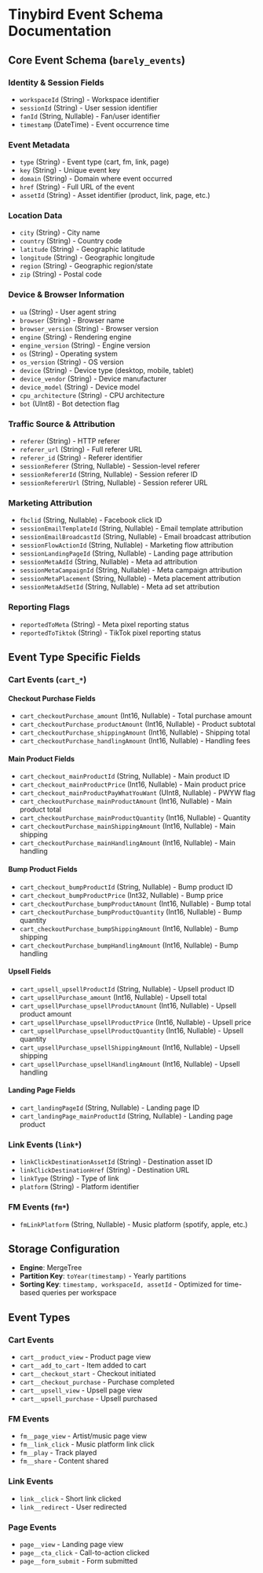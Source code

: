 # Tinybird Event Schema Documentation

## Core Event Schema (`barely_events`)

### Identity & Session Fields
- `workspaceId` (String) - Workspace identifier
- `sessionId` (String) - User session identifier
- `fanId` (String, Nullable) - Fan/user identifier
- `timestamp` (DateTime) - Event occurrence time

### Event Metadata
- `type` (String) - Event type (cart, fm, link, page)
- `key` (String) - Unique event key
- `domain` (String) - Domain where event occurred
- `href` (String) - Full URL of the event
- `assetId` (String) - Asset identifier (product, link, page, etc.)

### Location Data
- `city` (String) - City name
- `country` (String) - Country code
- `latitude` (String) - Geographic latitude
- `longitude` (String) - Geographic longitude
- `region` (String) - Geographic region/state
- `zip` (String) - Postal code

### Device & Browser Information
- `ua` (String) - User agent string
- `browser` (String) - Browser name
- `browser_version` (String) - Browser version
- `engine` (String) - Rendering engine
- `engine_version` (String) - Engine version
- `os` (String) - Operating system
- `os_version` (String) - OS version
- `device` (String) - Device type (desktop, mobile, tablet)
- `device_vendor` (String) - Device manufacturer
- `device_model` (String) - Device model
- `cpu_architecture` (String) - CPU architecture
- `bot` (UInt8) - Bot detection flag

### Traffic Source & Attribution
- `referer` (String) - HTTP referer
- `referer_url` (String) - Full referer URL
- `referer_id` (String) - Referer identifier
- `sessionReferer` (String, Nullable) - Session-level referer
- `sessionRefererId` (String, Nullable) - Session referer ID
- `sessionRefererUrl` (String, Nullable) - Session referer URL

### Marketing Attribution
- `fbclid` (String, Nullable) - Facebook click ID
- `sessionEmailTemplateId` (String, Nullable) - Email template attribution
- `sessionEmailBroadcastId` (String, Nullable) - Email broadcast attribution
- `sessionFlowActionId` (String, Nullable) - Marketing flow attribution
- `sessionLandingPageId` (String, Nullable) - Landing page attribution
- `sessionMetaAdId` (String, Nullable) - Meta ad attribution
- `sessionMetaCampaignId` (String, Nullable) - Meta campaign attribution
- `sessionMetaPlacement` (String, Nullable) - Meta placement attribution
- `sessionMetaAdSetId` (String, Nullable) - Meta ad set attribution

### Reporting Flags
- `reportedToMeta` (String) - Meta pixel reporting status
- `reportedToTiktok` (String) - TikTok pixel reporting status

## Event Type Specific Fields

### Cart Events (`cart_*`)
#### Checkout Purchase Fields
- `cart_checkoutPurchase_amount` (Int16, Nullable) - Total purchase amount
- `cart_checkoutPurchase_productAmount` (Int16, Nullable) - Product subtotal
- `cart_checkoutPurchase_shippingAmount` (Int16, Nullable) - Shipping total
- `cart_checkoutPurchase_handlingAmount` (Int16, Nullable) - Handling fees

#### Main Product Fields
- `cart_checkout_mainProductId` (String, Nullable) - Main product ID
- `cart_checkout_mainProductPrice` (Int16, Nullable) - Main product price
- `cart_checkout_mainProductPayWhatYouWant` (UInt8, Nullable) - PWYW flag
- `cart_checkoutPurchase_mainProductAmount` (Int16, Nullable) - Main product total
- `cart_checkoutPurchase_mainProductQuantity` (Int16, Nullable) - Quantity
- `cart_checkoutPurchase_mainShippingAmount` (Int16, Nullable) - Main shipping
- `cart_checkoutPurchase_mainHandlingAmount` (Int16, Nullable) - Main handling

#### Bump Product Fields
- `cart_checkout_bumpProductId` (String, Nullable) - Bump product ID
- `cart_checkout_bumpProductPrice` (Int32, Nullable) - Bump price
- `cart_checkoutPurchase_bumpProductAmount` (Int16, Nullable) - Bump total
- `cart_checkoutPurchase_bumpProductQuantity` (Int16, Nullable) - Bump quantity
- `cart_checkoutPurchase_bumpShippingAmount` (Int16, Nullable) - Bump shipping
- `cart_checkoutPurchase_bumpHandlingAmount` (Int16, Nullable) - Bump handling

#### Upsell Fields
- `cart_upsell_upsellProductId` (String, Nullable) - Upsell product ID
- `cart_upsellPurchase_amount` (Int16, Nullable) - Upsell total
- `cart_upsellPurchase_upsellProductAmount` (Int16, Nullable) - Upsell product amount
- `cart_upsellPurchase_upsellProductPrice` (Int16, Nullable) - Upsell price
- `cart_upsellPurchase_upsellProductQuantity` (Int16, Nullable) - Upsell quantity
- `cart_upsellPurchase_upsellShippingAmount` (Int16, Nullable) - Upsell shipping
- `cart_upsellPurchase_upsellHandlingAmount` (Int16, Nullable) - Upsell handling

#### Landing Page Fields
- `cart_landingPageId` (String, Nullable) - Landing page ID
- `cart_landingPage_mainProductId` (String, Nullable) - Landing page product

### Link Events (`link*`)
- `linkClickDestinationAssetId` (String) - Destination asset ID
- `linkClickDestinationHref` (String) - Destination URL
- `linkType` (String) - Type of link
- `platform` (String) - Platform identifier

### FM Events (`fm*`)
- `fmLinkPlatform` (String, Nullable) - Music platform (spotify, apple, etc.)

## Storage Configuration
- **Engine**: MergeTree
- **Partition Key**: `toYear(timestamp)` - Yearly partitions
- **Sorting Key**: `timestamp, workspaceId, assetId` - Optimized for time-based queries per workspace

## Event Types

### Cart Events
- `cart__product_view` - Product page view
- `cart__add_to_cart` - Item added to cart
- `cart__checkout_start` - Checkout initiated
- `cart__checkout_purchase` - Purchase completed
- `cart__upsell_view` - Upsell page view
- `cart__upsell_purchase` - Upsell purchased

### FM Events  
- `fm__page_view` - Artist/music page view
- `fm__link_click` - Music platform link click
- `fm__play` - Track played
- `fm__share` - Content shared

### Link Events
- `link__click` - Short link clicked
- `link__redirect` - User redirected

### Page Events
- `page__view` - Landing page view
- `page__cta_click` - Call-to-action clicked
- `page__form_submit` - Form submitted